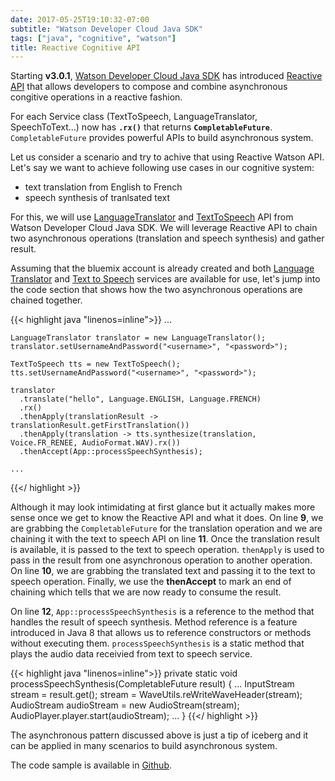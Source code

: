```yaml
---
date: 2017-05-25T19:10:32-07:00
subtitle: "Watson Developer Cloud Java SDK"
tags: ["java", "cognitive", "watson"]
title: Reactive Cognitive API
---
```


Starting <strong>v3.0.1</strong>, <a href="https://github.com/watson-developer-cloud/java-sdk" target="_blank">Watson Developer Cloud Java SDK</a> has introduced <a href="https://github.com/watson-developer-cloud/java-sdk#introduce-reactive-api-call-for-v301" target="_blank">Reactive API</a> that allows developers to compose and combine asynchronous congitive operations in a reactive fashion.

<!--more-->

For each Service class (TextToSpeech, LanguageTranslator, SpeechToText...) now has <strong>``.rx()``</strong> that returns <strong>``CompletableFuture``</strong>. ``CompletableFuture`` provides powerful APIs to build asynchronous system.

Let us consider a scenario and try to achive that using Reactive Watson API. Let's say we want to achieve following use cases in our cognitive system:

- text translation from English to French
- speech synthesis of tranlsated text

For this, we will use <a href="https://github.com/watson-developer-cloud/java-sdk/tree/develop/language-translator">LanguageTranslator</a> and <a href="https://github.com/watson-developer-cloud/java-sdk/blob/develop/text-to-speech">TextToSpeech</a> API from Watson Developer Cloud Java SDK. We will leverage Reactive API to chain two asynchronous operations (translation and speech synthesis) and gather result.

Assuming that the bluemix account is already created and both <a href="https://console.ng.bluemix.net/catalog/services/language-translator">Language Translator</a> and <a href="https://console.ng.bluemix.net/catalog/services/text-to-speech">Text to Speech</a> services are available for use, let's jump into the code section that shows how the two asynchronous operations are chained together.

{{< highlight java "linenos=inline">}}
    ...

    LanguageTranslator translator = new LanguageTranslator();
    translator.setUsernameAndPassword("<username>", "<password>");

    TextToSpeech tts = new TextToSpeech();
    tts.setUsernameAndPassword("<username>", "<password>");

    translator
      .translate("hello", Language.ENGLISH, Language.FRENCH)
      .rx()
      .thenApply(translationResult -> translationResult.getFirstTranslation())
      .thenApply(translation -> tts.synthesize(translation, Voice.FR_RENEE, AudioFormat.WAV).rx())
      .thenAccept(App::processSpeechSynthesis);

    ...
{{</ highlight >}}

Although it may look intimidating at first glance but it actually makes more sense once we get to know the Reactive API and what it does. On line **9**, we are grabbing the ``CompletableFuture`` for the translation operation and we are chaining it with the text to speech API on line **11**. Once the translation result is available, it is passed to the text to speech operation. ``thenApply`` is used to pass in the result from one asynchronous operation to another operation. On line **10**, we are grabbing the translated text and passing it to the text to speech operation. Finally, we use the **thenAccept** to mark an end of chaining which tells that we are now ready to consume the result.

On line **12**, ``App::processSpeechSynthesis`` is a reference to the method that handles the result of speech synthesis. Method reference is a feature introduced in Java 8 that allows us to reference constructors or methods without executing them. ``processSpeechSynthesis`` is a static method that plays the audio data receivied from text to speech service.


{{< highlight java "linenos=inline">}}
    private static void processSpeechSynthesis(CompletableFuture<InputStream> result) {
        ...
        InputStream stream = result.get();
        stream = WaveUtils.reWriteWaveHeader(stream);
        AudioStream audioStream = new AudioStream(stream);
        AudioPlayer.player.start(audioStream);
        ...
    }
{{</ highlight >}}

The asynchronous pattern discussed above is just a tip of iceberg and it can be applied in many scenarios to build asynchronous system.

The code sample is available in <a href="https://github.com/pkhanal/watson-reactive-translation-tts" target="_blank">Github</a>.
